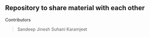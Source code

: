## Repository to share material with each other

Contributors
> Sandeep
> Jinesh
> Suhani
> Karamjeet

